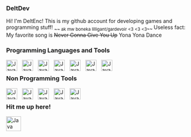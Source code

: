 ### DeltDev

<!--
**DeltDev/DeltDev** is a ✨ _special_ ✨ repository because its `README.md` (this file) appears on your GitHub profile.

Here are some ideas to get you started:
**/

-->
Hi! I'm DeltEnc! This is my github account for developing games and programming stuff! <sub> ~~ ak mw boneka lilligant/gardevoir <3 <3 <3~~ </sub>
Useless fact: My favorite song is ~~Never Gonna Give You Up~~ Yona Yona Dance
### Programming Languages and Tools
<img align="left" alt = "Java" width="30px" style ="padding-right:10px" src="https://cdn.jsdelivr.net/gh/devicons/devicon/icons/c/c-original.svg" />
<img align="left" alt = "Java" width="30px" style ="padding-right:10px" src="https://cdn.jsdelivr.net/gh/devicons/devicon/icons/cplusplus/cplusplus-original.svg" />
<img align="left" alt = "Java" width="30px" style ="padding-right:10px" src="https://cdn.jsdelivr.net/gh/devicons/devicon/icons/python/python-original.svg" />
<img align="left" alt = "Java" width="30px" style ="padding-right:10px" src="https://cdn.jsdelivr.net/gh/devicons/devicon/icons/csharp/csharp-original.svg" />
<img align="left" alt = "Java" width="30px" style ="padding-right:10px" src="https://cdn.jsdelivr.net/gh/devicons/devicon/icons/unity/unity-original.svg" />
<img align="left" alt = "Java" width="30px" style ="padding-right:10px" src="https://cdn.jsdelivr.net/gh/devicons/devicon/icons/visualstudio/visualstudio-plain.svg" />
<img align="left" alt = "Java" width="30px" style ="padding-right:10px" src="https://cdn.jsdelivr.net/gh/devicons/devicon/icons/vscode/vscode-original.svg" />
<br />

### Non Programming Tools
<img align="left" alt = "Java" width="30px" style ="padding-right:10px" src="https://cdn.jsdelivr.net/gh/devicons/devicon/icons/aftereffects/aftereffects-original.svg" />
<img align="left" alt = "Java" width="30px" style ="padding-right:10px" src="https://cdn.jsdelivr.net/gh/devicons/devicon/icons/premierepro/premierepro-plain.svg" />     
<img align="left" alt = "Java" width="30px" style ="padding-right:10px" src="https://cdn.jsdelivr.net/gh/devicons/devicon/icons/gimp/gimp-original.svg" />
<img align="left" alt = "Java" width="30px" style ="padding-right:10px" src="https://cdn.jsdelivr.net/gh/devicons/devicon/icons/photoshop/photoshop-plain.svg" />
<img align="left" alt = "Java" width="30px" style ="padding-right:10px" src="https://static.wikia.nocookie.net/logopedia/images/3/35/FL_Studio_20_Icon.png/revision/latest/scale-to-width-down/1000?cb=20181204192927" />
<br/>

### Hit me up here!
<p align="left">
<a href="https://www.youtube.com/channel/UCLXacNase8jguWrfo28aKzg" target="_blank" rel="noreferrer"> <img src="https://www.svgrepo.com/show/13671/youtube.svg" alt="Java" width="40" style ="padding-right:10px"/>